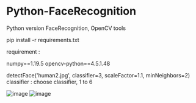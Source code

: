 # Python-FaceRecognition
Python version FaceRecognition, OpenCV tools

pip install -r requirements.txt

requirement :

numpy==1.19.5
opencv-python==4.5.1.48


detectFace('human2.jpg', classifier=3, scaleFactor=1.1, minNeighbors=2)
classifier : choose classifier, 1 to 6


![image](https://github.com/weisting-kw/Python-FaceRecognition/blob/main/human2.jpg)
![image](https://github.com/weisting-kw/Python-FaceRecognition/blob/main/human2_Classiifier3_face.jpg)
